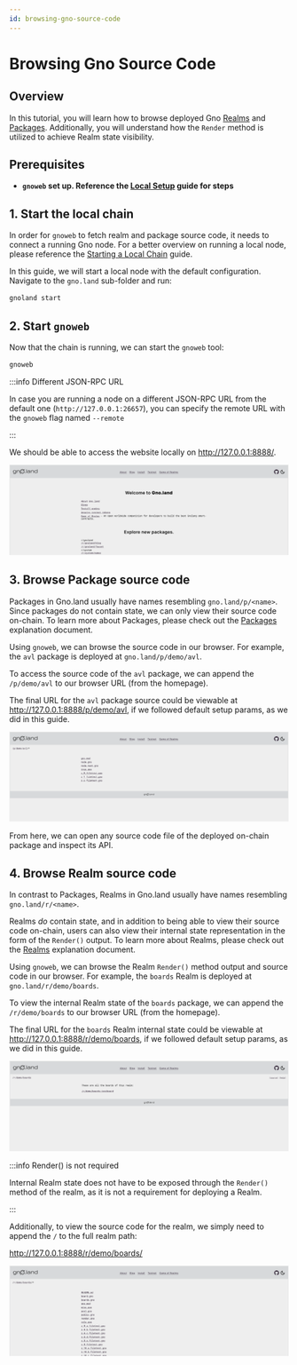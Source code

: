 ```yaml
---
id: browsing-gno-source-code
---
```


# Browsing Gno Source Code

## Overview

In this tutorial, you will learn how to browse deployed Gno [Realms](../concepts/realms.md)
and [Packages](../concepts/packages.md). Additionally, you will understand how the `Render` method is utilized
to achieve Realm state visibility.

## Prerequisites

- **`gnoweb` set up. Reference the [Local Setup](local-setup.md#3-installing-other-gno-tools) guide for steps**

## 1. Start the local chain

In order for `gnoweb` to fetch realm and package source code, it needs to connect a running Gno node. For a better
overview on running a local node, please reference the [Starting a Local Chain](setting-up-a-local-chain.md) guide.

In this guide, we will start a local node with the default configuration. Navigate to the `gno.land` sub-folder and run:

```bash
gnoland start
```

## 2. Start `gnoweb`

Now that the chain is running, we can start the `gnoweb` tool:

```bash
gnoweb
```

:::info Different JSON-RPC URL

In case you are running a node on a different JSON-RPC URL from the default one (`http://127.0.0.1:26657`),
you can specify the remote URL with the `gnoweb` flag named `--remote`

:::

We should be able to access the website locally on http://127.0.0.1:8888/.

![gnoweb screen](../assets/getting-started/browsing-gno-source-code/gnoweb.png)

## 3. Browse Package source code

Packages in Gno.land usually have names resembling `gno.land/p/<name>`. Since packages do not contain state, we can only
view their source code on-chain. To learn more about Packages, please check out
the [Packages](../concepts/packages.md) explanation document.

Using `gnoweb`, we can browse the source code in our browser.
For example, the `avl` package is deployed at `gno.land/p/demo/avl`.

To access the source code of the `avl` package, we can append the `/p/demo/avl` to our browser URL (from the homepage).

The final URL for the `avl` package source could be viewable at http://127.0.0.1:8888/p/demo/avl, if we followed
default setup params, as we did in this guide.

![gnoweb avl](../assets/getting-started/browsing-gno-source-code/gnoweb-avl.png)

From here, we can open any source code file of the deployed on-chain package and inspect its API.

## 4. Browse Realm source code

In contrast to Packages, Realms in Gno.land usually have names resembling `gno.land/r/<name>`.

Realms _do_ contain state, and in addition to being able to view their source code on-chain, users can also view their
internal state representation in the form of the `Render()` output. To learn more about Realms, please
check out the [Realms](../concepts/realms.md) explanation document.

Using `gnoweb`, we can browse the Realm `Render()` method output and source code in our browser.
For example, the `boards` Realm is deployed at `gno.land/r/demo/boards`.

To view the internal Realm state of the `boards` package, we can append the `/r/demo/boards` to our browser URL (from
the homepage).

The final URL for the `boards` Realm internal state could be viewable at http://127.0.0.1:8888/r/demo/boards, if we
followed
default setup params, as we did in this guide.

![gnoweb boards](../assets/getting-started/browsing-gno-source-code/gnoweb-boards.png)

:::info Render() is not required

Internal Realm state does not have to be exposed through the `Render()` method of the realm, as it is
not a requirement for deploying a Realm.

:::

Additionally, to view the source code for the realm, we simply need to append the `/` to the full realm path:

http://127.0.0.1:8888/r/demo/boards/

![gnoweb boards source](../assets/getting-started/browsing-gno-source-code/gnoweb-boards-source.png)
